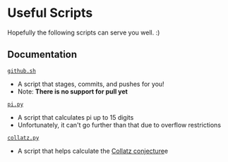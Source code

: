 # Useful Scripts

Hopefully the following scripts can serve you well. :)

## Documentation

[`github.sh`](shell/github.sh)
    <ul>
        <li>A script that stages, commits, and pushes for you!
        <li>Note: **There is no support for pull yet**
    </ul>
    
[`pi.py`](python/pi.py)
    <ul>
        <li>A script that calculates pi up to 15 digits
        <li>Unfortunately, it can't go further than that due to overflow restrictions
    </ul>

[`collatz.py`](python/collatz.py)
    <ul>
        <li>A script that helps calculate the <a href="https://en.wikipedia.org/wiki/Collatz_conjecture">Collatz conjecture</a>e
    </ul>
